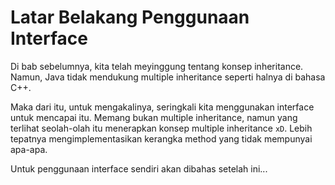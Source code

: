 # Latar Belakang Penggunaan Interface

Di bab sebelumnya, kita telah meyinggung tentang konsep inheritance. Namun, Java tidak mendukung multiple inheritance seperti halnya di bahasa C++.

Maka dari itu, untuk mengakalinya, seringkali kita menggunakan interface untuk mencapai itu. Memang bukan multiple inheritance, namun yang terlihat seolah-olah itu menerapkan konsep multiple inheritance `xD`. Lebih tepatnya mengimplementasikan kerangka method yang tidak mempunyai apa-apa.

Untuk penggunaan interface sendiri akan dibahas setelah ini...
